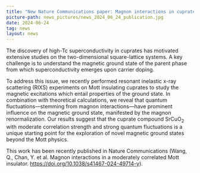 ```yaml
---
title: "New Nature Communications paper: Magnon interactions in cuprates" 
picture-path: news_pictures/news_2024_06_24_publication.jpg
date: 2024-06-24
tag: news
layout: news
---
```


The discovery of high-Tc superconductivity in cuprates has motivated extensive studies on the two-dimensional square-lattice systems. A key challenge is to understand the magnetic ground state of the parent phase from which superconductivity emerges upon carrier doping. 

To address this issue, we recently performed resonant inelastic x-ray scattering (RIXS) experiments on Mott insulating cuprates to study the magnetic excitations which entail properties of the ground state. In combination with theoretical calculations, we reveal that quantum fluctuations—stemming from magnon interactions—have prominent influence on the magnetic ground state, manifested by the magnon renormalization. Our results suggest that the cuprate compound SrCuO<sub>2</sub> with moderate correlation strength and strong quantum fluctuations is a unique starting point for the exploration of novel magnetic ground states beyond the Mott physics.

This work has been recently published in Nature Communications (Wang, Q., Chan, Y. et al. Magnon interactions in a moderately correlated Mott insulator. <a href="https://doi.org/10.1038/s41467-024-49714-y" target="_blank"> https://doi.org/10.1038/s41467-024-49714-y</a>).